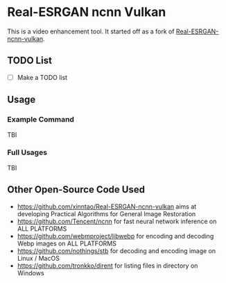 # Real-ESRGAN ncnn Vulkan

This is a video enhancement tool. It started off as a fork of [Real-ESRGAN-ncnn-vulkan](https://github.com/xinntao/Real-ESRGAN-ncnn-vulkan). 

## TODO List

- [ ] Make a TODO list

## Usage

### Example Command

TBI

### Full Usages

TBI

## Other Open-Source Code Used

- https://github.com/xinntao/Real-ESRGAN-ncnn-vulkan aims at developing Practical Algorithms for General Image Restoration
- https://github.com/Tencent/ncnn for fast neural network inference on ALL PLATFORMS
- https://github.com/webmproject/libwebp for encoding and decoding Webp images on ALL PLATFORMS
- https://github.com/nothings/stb for decoding and encoding image on Linux / MacOS
- https://github.com/tronkko/dirent for listing files in directory on Windows

